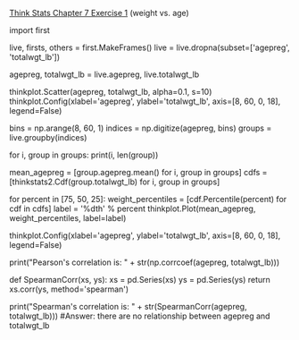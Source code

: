 [Think Stats Chapter 7 Exercise 1](http://greenteapress.com/thinkstats2/html/thinkstats2008.html#toc70) (weight vs. age)

>> 
import first

live, firsts, others = first.MakeFrames()
live = live.dropna(subset=['agepreg', 'totalwgt_lb'])

agepreg, totalwgt_lb = live.agepreg, live.totalwgt_lb

thinkplot.Scatter(agepreg, totalwgt_lb, alpha=0.1, s=10)
thinkplot.Config(xlabel='agepreg',
                 ylabel='totalwgt_lb',
                 axis=[8, 60, 0, 18],
                 legend=False)
                 
bins = np.arange(8, 60, 1)
indices = np.digitize(agepreg, bins)
groups = live.groupby(indices)

for i, group in groups:
    print(i, len(group))
    
mean_agepreg = [group.agepreg.mean() for i, group in groups]
cdfs = [thinkstats2.Cdf(group.totalwgt_lb) for i, group in groups]

for percent in [75, 50, 25]:
    weight_percentiles = [cdf.Percentile(percent) for cdf in cdfs]
    label = '%dth' % percent
    thinkplot.Plot(mean_agepreg, weight_percentiles, label=label)
    
thinkplot.Config(xlabel='agepreg',
                 ylabel='totalwgt_lb',
                 axis=[8, 60, 0, 18],
                 legend=False)
  
print("Pearson's correlation is: " + str(np.corrcoef(agepreg, totalwgt_lb)))

def SpearmanCorr(xs, ys):
    xs = pd.Series(xs)
    ys = pd.Series(ys)
    return xs.corr(ys, method='spearman')

print("Spearman's correlation is: " + str(SpearmanCorr(agepreg, totalwgt_lb)))
#Answer: there are no relationship between agepreg and totalwgt_lb
